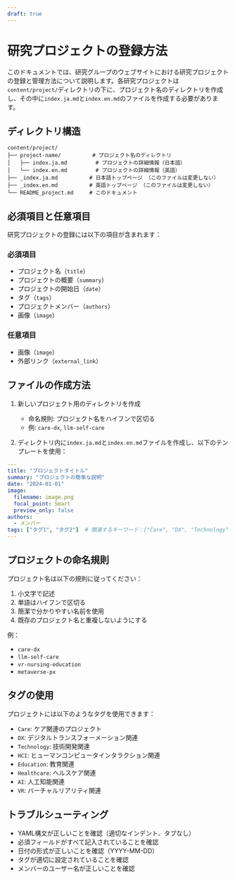 ```yaml
---
draft: true
---
```


# 研究プロジェクトの登録方法

このドキュメントでは、研究グループのウェブサイトにおける研究プロジェクトの登録と管理方法について説明します。各研究プロジェクトは`content/project/`ディレクトリの下に、プロジェクト名のディレクトリを作成し、その中に`index.ja.md`と`index.en.md`のファイルを作成する必要があります。

## ディレクトリ構造

```
content/project/
├── project-name/          # プロジェクト名のディレクトリ
│   ├── index.ja.md         # プロジェクトの詳細情報（日本語）
│   └── index.en.md         # プロジェクトの詳細情報（英語）
├── _index.ja.md          # 日本語トップページ （このファイルは変更しない）
├── _index.en.md          # 英語トップページ （このファイルは変更しない）
└── README_project.md     # このドキュメント
```

## 必須項目と任意項目

研究プロジェクトの登録には以下の項目が含まれます：

### 必須項目
- プロジェクト名（`title`）
- プロジェクトの概要（`summary`）
- プロジェクトの開始日（`date`）
- タグ（`tags`）
- プロジェクトメンバー（`authors`）
- 画像（`image`）

### 任意項目
- 画像（`image`）
- 外部リンク（`external_link`）

## ファイルの作成方法

1. 新しいプロジェクト用のディレクトリを作成
   - 命名規則: プロジェクト名をハイフンで区切る
   - 例: `care-dx`, `llm-self-care`

2. ディレクトリ内に`index.ja.md`と`index.en.md`ファイルを作成し、以下のテンプレートを使用：

```yaml
---
title: "プロジェクトタイトル"
summary: "プロジェクトの簡単な説明"
date: "2024-01-01"
image:
  filename: image.png
  focal_point: Smart
  preview_only: false
authors:
  - メンバー
tags: ["タグ1", "タグ2"]  # 関連するキーワード：["Care", "DX", "Technology", "HCI"]
---
```

## プロジェクトの命名規則

プロジェクト名は以下の規則に従ってください：

1. 小文字で記述
2. 単語はハイフンで区切る
3. 簡潔で分かりやすい名前を使用
4. 既存のプロジェクト名と重複しないようにする

例：
- `care-dx`
- `llm-self-care`
- `vr-nursing-education`
- `metaverse-px`

## タグの使用

プロジェクトには以下のようなタグを使用できます：

- `Care`: ケア関連のプロジェクト
- `DX`: デジタルトランスフォーメーション関連
- `Technology`: 技術開発関連
- `HCI`: ヒューマンコンピュータインタラクション関連
- `Education`: 教育関連
- `Healthcare`: ヘルスケア関連
- `AI`: 人工知能関連
- `VR`: バーチャルリアリティ関連

## トラブルシューティング

- YAML構文が正しいことを確認（適切なインデント、タブなし）
- 必須フィールドがすべて記入されていることを確認
- 日付の形式が正しいことを確認（YYYY-MM-DD）
- タグが適切に設定されていることを確認
- メンバーのユーザー名が正しいことを確認 